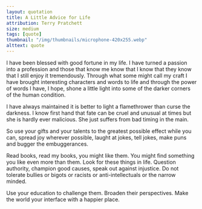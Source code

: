 ```yaml
---
layout: quotation
title: A Little Advice for Life
attribution: Terry Pratchett
size: medium
tags: [quote]
thumbnail: "/img/thumbnails/microphone-420x255.webp"
alttext: quote
---
```


I have been blessed with good fortune in my life. I have turned a passion into a profession and those that know me 
know that I know that they know that I still enjoy it tremendously. Through what some might call my craft I have brought
interesting characters and words to life and through the power of words I have, I hope, shone a little light into some of 
the darker corners of the human condition. 

I have always maintained it is better to light a flamethrower than curse the darkness. I know first hand that fate can 
be cruel and unusual at times but she is hardly ever malicious. She just suffers from bad timing in the main.

So use your gifts and your talents to the greatest possible effect while you can, spread joy wherever possible, laught at
jokes, tell jokes, make puns and bugger the embuggerances.

Read books, read my books, you might like them. You might find something you like even more than them. Look 
for these things in life. Question authority, champion good causes, speak out against injustice. Do not tolerate
bullies or bigots or racists or anti-intellectuals or the narrow minded. 

Use your education to challenge them. Broaden their perspectives. Make the world your interface with a happier place. 
